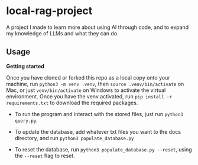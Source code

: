 # local-rag-project

A project I made to learn more about using AI through code, and to expand my knowledge of LLMs and what they can do. 

## Usage

**Getting started**

Once you have cloned or forked this repo as a local copy onto your machine, run `python3 -m venv .venv`, then `source .venv/bin/activate` on Mac, or just `venv/bin/activate` on Windows to activate the virtual environment.
Once you have the venv activated, run `pip install -r requirements.txt` to download the required packages.


- To run the program and interact with the stored files, just run `python3 query.py`. 

- To update the database, add whatever txt files you want to the docs directory, and run `python3 populate_database.py`

- To reset the database, run `python3 populate_database.py --reset`, using the `--reset` flag to reset. 